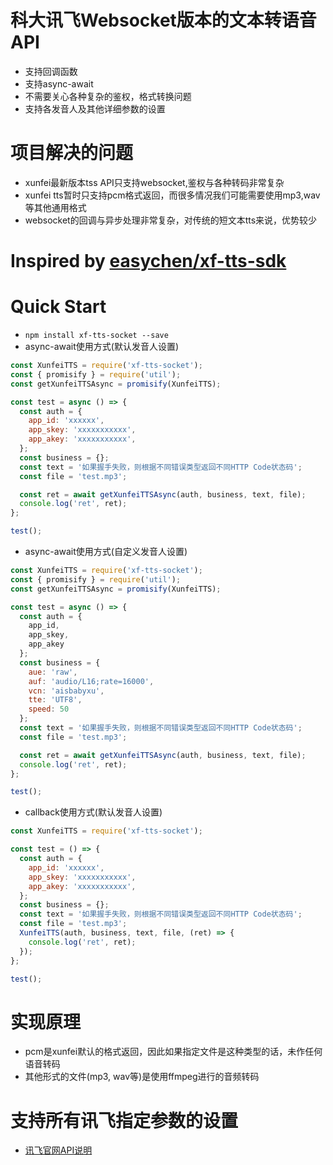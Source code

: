 # 科大讯飞Websocket版本的文本转语音API
- 支持回调函数
- 支持async-await
- 不需要关心各种复杂的鉴权，格式转换问题
- 支持各发音人及其他详细参数的设置

# 项目解决的问题
- xunfei最新版本tss API只支持websocket,鉴权与各种转码非常复杂
- xunfei tts暂时只支持pcm格式返回，而很多情况我们可能需要使用mp3,wav等其他通用格式
- websocket的回调与异步处理非常复杂，对传统的短文本tts来说，优势较少

# Inspired by [easychen/xf-tts-sdk](https://github.com/easychen/xf-tts-sdk)

# Quick Start
- `npm install xf-tts-socket --save`
- async-await使用方式(默认发音人设置)
```js
const XunfeiTTS = require('xf-tts-socket');
const { promisify } = require('util');
const getXunfeiTTSAsync = promisify(XunfeiTTS);

const test = async () => {
  const auth = {
    app_id: 'xxxxxx',
    app_skey: 'xxxxxxxxxxx',
    app_akey: 'xxxxxxxxxxx',
  };
  const business = {};
  const text = '如果握手失败，则根据不同错误类型返回不同HTTP Code状态码';
  const file = 'test.mp3';

  const ret = await getXunfeiTTSAsync(auth, business, text, file);
  console.log('ret', ret);
};

test();
```
- async-await使用方式(自定义发音人设置)
```js
const XunfeiTTS = require('xf-tts-socket');
const { promisify } = require('util');
const getXunfeiTTSAsync = promisify(XunfeiTTS);

const test = async () => {
  const auth = {
    app_id,
    app_skey,
    app_akey
  };
  const business = {
    aue: 'raw',
    auf: 'audio/L16;rate=16000',
    vcn: 'aisbabyxu',
    tte: 'UTF8',
    speed: 50
  };
  const text = '如果握手失败，则根据不同错误类型返回不同HTTP Code状态码';
  const file = 'test.mp3';

  const ret = await getXunfeiTTSAsync(auth, business, text, file);
  console.log('ret', ret);
};

test();
```
- callback使用方式(默认发音人设置)
```js
const XunfeiTTS = require('xf-tts-socket');

const test = () => {
  const auth = {
    app_id: 'xxxxxx',
    app_skey: 'xxxxxxxxxxx',
    app_akey: 'xxxxxxxxxxx',
  };
  const business = {};
  const text = '如果握手失败，则根据不同错误类型返回不同HTTP Code状态码';
  const file = 'test.mp3';
  XunfeiTTS(auth, business, text, file, (ret) => {
    console.log('ret', ret);
  });
};

test();
```

# 实现原理
- pcm是xunfei默认的格式返回，因此如果指定文件是这种类型的话，未作任何语音转码
- 其他形式的文件(mp3, wav等)是使用ffmpeg进行的音频转码

# 支持所有讯飞指定参数的设置
- [讯飞官网API说明](https://www.xfyun.cn/doc/tts/online_tts/API.html#%E6%8E%A5%E5%8F%A3%E8%B0%83%E7%94%A8%E6%B5%81%E7%A8%8B)